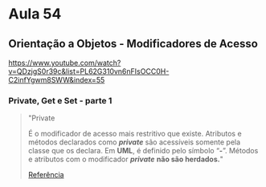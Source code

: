 # Aula 54

## Orientação a Objetos - Modificadores de Acesso

https://www.youtube.com/watch?v=QDzjgS0r39c&list=PL62G310vn6nFIsOCC0H-C2infYgwm8SWW&index=55

### Private, Get e Set - parte 1

> "Private
>
> É o modificador de acesso mais restritivo que existe. Atributos e métodos declarados como ***private*** são acessíveis somente pela classe que os declara. 
> Em **UML**, é definido pelo símbolo “**-**”.
> Métodos e atributos com o modificador ***private*** **não são herdados.**"
>
> [Referência](https://medium.com/trainingcenter/modificadores-de-acesso-3f87133611c8)
